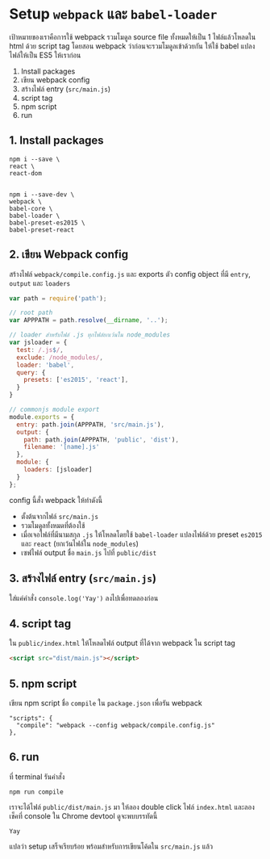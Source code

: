 # Setup `webpack` และ `babel-loader`

เป้าหมายของเราคือการใช้ webpack รวมโมดูล source file ทั้งหมดให้เป็น 1 ไฟล์แล้วโหลดใน html ด้วย script tag โดยสอน webpack ว่าก่อนจะรวมโมดูลเข้าด้วยกัน ให้ใช้ babel แปลงไฟล์ให้เป็น ES5 ให้เราก่อน

1. Install packages
2. เขียน webpack config
3. สร้างไฟล์ entry (`src/main.js`)
4. script tag
5. npm script
6. run

## 1. Install packages

```
npm i --save \
react \
react-dom


npm i --save-dev \
webpack \
babel-core \
babel-loader \
babel-preset-es2015 \
babel-preset-react

```

## 2. เขียน Webpack config

สร้างไฟล์ `webpack/compile.config.js` และ exports ตัว config object ที่มี `entry`, `output` และ `loaders`

```js
var path = require('path');

// root path
var APPPATH = path.resolve(__dirname, '..');

// loader สำหรับไฟล์ .js ทุกไฟล์ยกเว้นใน node_modules
var jsloader = {
  test: /.js$/,
  exclude: /node_modules/,
  loader: 'babel',
  query: {
    presets: ['es2015', 'react'],
  }
}

// commonjs module export
module.exports = {
  entry: path.join(APPPATH, 'src/main.js'),
  output: {
    path: path.join(APPPATH, 'public', 'dist'),
    filename: '[name].js'
  },
  module: {
    loaders: [jsloader]
  }
};

```

config นี้สั่ง webpack ให้ทำดังนี้
- ตั้งต้นจากไฟล์ `src/main.js`
- รวมโมดูลทั้งหมดที่ต้องใช้
- เมื่อเจอไฟล์ที่มีนามสกุล `.js` ให้โหลดโดยใช้ `babel-loader` แปลงไฟล์ด้วย preset `es2015` และ `react` (ยกเว้นไฟล์ใน `node_modules`)
- เซฟไฟล์ output ชื่อ `main.js` ไปที่ `public/dist`

## 3. สร้างไฟล์ entry (`src/main.js`)

ใส่แค่คำสั่ง `console.log('Yay')` ลงไปเพื่อทดลองก่อน

## 4. script tag

ใน `public/index.html` ให้โหลดไฟล์ output ที่ได้จาก webpack ใน script tag

```html
<script src="dist/main.js"></script>
```

## 5. npm script

เขียน npm script ชื่อ `compile` ใน `package.json` เพื่อรัน webpack

```
"scripts": {
  "compile": "webpack --config webpack/compile.config.js"
},
```

## 6. run
ที่ terminal รันคำสั่ง
```
npm run compile
```

เราจะได้ไฟล์ `public/dist/main.js` มา ให้ลอง double click ไฟล์ `index.html` และลองเช็คที่ console ใน Chrome devtool ดูจะพบบรรทัดนี้

```
Yay
```

แปลว่า setup เสร็จเรียบร้อย พร้อมสำหรับการเขียนโค้ดใน `src/main.js` แล้ว
